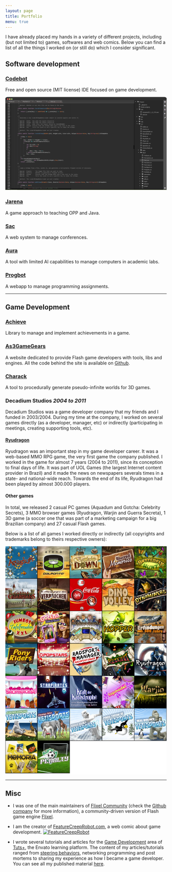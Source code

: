 ```yaml
---
layout: page
title: Portfolio
menu: true
---
```


I have already placed my hands in a variety of different projects, including (but not limited to) games, softwares and web comics. Below you can find a list of all the things I worked on (or still do) which I consider significant.

## Software development

### [Codebot](https://github.com/Dovyski/Codebot)
Free and open source (MIT license) IDE focused on game development.

![Codebot](/public/img/codebot.png)

### [Jarena](https://github.com/Dovyski/Jarena)
A game approach to teaching OPP and Java.

### [Sac](https://github.com/Dovyski/Sac)
A web system to manage conferences.

### [Aura](https://github.com/Dovyski/Aura)
A tool with limited AI capabilities to manage computers in academic labs.

### [Progbot](https://github.com/Dovyski/Progbot)
A webapp to manage programming assignments.

___

## Game Development

### [Achieve](https://github.com/Dovyski/Achieve)
Library to manage and implement achievements in a game.

### [As3GameGears](https://as3gamegears.com)
A website dedicated to provide Flash game developers with tools, libs and engines. All the code behind the site is available on [Github](https://github.com/Dovyski/As3GameGears).

### [Charack](https://github.com/Dovyski/charack)
A tool to procedurally generate pseudo-infinite worlds for 3D games.    

### Decadium Studios <em>2004 to 2011</em>

Decadium Studios was a game developer company that my friends and I funded in 2003/2004. During my time at the company, I worked on several games directly (as a developer, manager, etc) or indirectly (participating in meetings, creating supporting tools, etc).

#### [Ryudragon](http://web.archive.org/web/20120501030123/http://ryudragon.uol.com.br/)
Ryudragon was an important step in my game developer career. It was a web-based MMO RPG game, the very first game the company published. I worked in the game for almost 7 years (2004 to 2011), since its conception to final days of life. It was part of UOL Games (the largest Internet content provider in Brazil) and it made the news on newspapers severals times in a state- and national-wide reach. Towards the end of its life, Ryudragon had been played by almost 300.000 players.

#### Other games
In total, we released 2 casual PC games (Aquadum and Gotcha: Celebrity Secrets), 3 MMO browser games (Ryudragon, Warjin and Guerra Secreta), 1 3D game (a soccer one that was part of a marketing campaign for a big Brazilian company) and 27 casual Flash games.

Below is a list of all games I worked directly or indirectly (all copyrights and trademarks belong to theirs respective owners):

![Games I worked on while at Decadium](/public/img/decadium-games.jpg)

___

## Misc

- I was one of the main maintainers of [Flixel Community](http://flixelcommunity.org) (check the [Github company](https://github.com/FlixelCommunity/) for more information), a community-driven version of Flash game engine [Flixel](http://flixel.org).  

- I am the creator of [FeatureCreepRobot.com](https://featurecreeprobot.com), a web comic about game development.
<a href="http://featurecreeprobot.com" target="_blank">![FeatureCreepRobot](http://featurecreeprobot.com/strips/0.png "Rule of thumb: no placeholders for producers.")</a>

- I wrote several tutorials and articles for the [Game Development](http://gamedevelopment.tutsplus.com/) area of [Tuts+](http://tutsplus.com), the Envato learning platform. The content of my articles/tutorials ranged from [steering behaviors](http://gamedevelopment.tutsplus.com/series/understanding-steering-behaviors--gamedev-12732), networking programming and post mortems to sharing my experience as how I became a game developer. You can see all my published material [here](http://tutsplus.com/authors/fernando-bevilacqua).  
